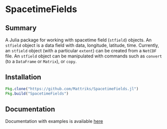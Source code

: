 # SpacetimeFields

## Summary
A Julia package for working with spacetime field (`stfield`) objects.
An `stfield` object is a data field with data, longitude, latitude, time.
Currently, an `stfield` object (with a particular `extent`) can be created from a `NetCDF` file.
An `stfield` object can be manipulated with commands such as `convert` (to a `DataFrame` or `Matrix`), 
or `copy`. 

## Installation
```julia
Pkg.clone("https://github.com/Mattriks/SpacetimeFields.jl")
Pkg.build("SpacetimeFields")
```

## Documentation
Documentation with examples is available [here](../blob/master/docs/build/index.md)


